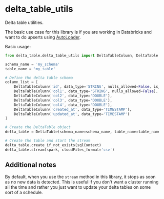 # delta_table_utils

Delta table utilities.

The basic use case for this library is if you are working in Databricks and want to do upserts using [AutoLoader](https://docs.databricks.com/ingestion/auto-loader/index.html).

Basic usage:

```python
from delta_table.delta_table_utils import DeltaTableColumn, DeltaTable

schema_name = 'my_schema'
table_name = 'my_table'

# Define the delta table schema
column_list = [
    DeltaTableColumn('id', data_type='STRING', nulls_allowed=False, is_unique_id=True),
    DeltaTableColumn('col1', data_type='STRING', nulls_allowed=False),
    DeltaTableColumn('col2', data_type='DOUBLE'),
    DeltaTableColumn('col3', data_type='DOUBLE'),
    DeltaTableColumn('col4', data_type='DOUBLE'),
    DeltaTableColumn('created_at', data_type='TIMESTAMP'),
    DeltaTableColumn('updated_at', data_type='TIMESTAMP')
]

# Create the DeltaTable object
delta_table = DeltaTable(schema_name=schema_name, table_name=table_name, upload_path="<location_of_data_in_s3>", column_list=column_list)

# Create the table and start the stream
delta_table.create_if_not_exists(sqlContext)
delta_table.stream(spark, cloudFiles_format='csv')
```

## Additional notes

By default, when you use the `stream` method in this library, it stops as soon as no new data is detected. This is useful if you don't want a cluster running all the time and rather you just want to update your delta tables on some sort of a schedule.

